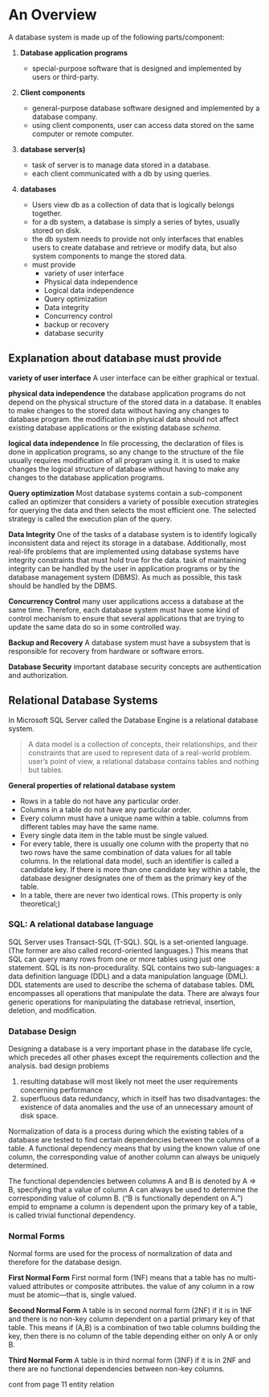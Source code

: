 # An Overview

A database system is made up of the following parts/component:

1. **Database application programs**

    - special-purpose software that is designed and implemented by users or third-party.

2. **Client components**

    - general-purpose database software designed and implemented by a database company.
    - using client components, user can access data stored on the same computer or remote computer.

3. **database server(s)**

    - task of server is to manage data stored in a database.
    - each client communicated with a db by using queries.

4. **databases**

    - Users view db as a collection of data that is logically belongs together.
    - for a db system, a database is simply a series of bytes, usually stored on disk.
    - the db system needs to provide not only interfaces that enables users to create database and retrieve or modify data, but also system components to mange the stored data.
    - must provide
        - variety of user interface
        - Physical data independence
        - Logical data independence
        - Query optimization
        - Data integrity
        - Concurrency control
        - backup or recovery
        - database security

## Explanation about database must provide

**variety of user interface**
A user interface can be either graphical or textual.

**physical data independence**
the database application programs do not depend on the physical structure of the stored data in a database. It enables to make changes to the stored data without having any changes to database program. the modification in physical data should not affect existing database applications or the existing database *schema*.

**logical data independence**
In file processing, the declaration of files is done in application programs, so any change to the structure of the file usually requires modification of all program using it. it is used to make changes the logical structure of database without having to  make any changes to the database application programs.

**Query optimization**
Most database systems contain a sub-component called an optimizer that considers a variety of possible execution strategies for querying the data and then selects the most efficient one. The selected strategy is called the execution plan of the query.

**Data Integrity**
One of the tasks of a database system is to identify logically inconsistent data and reject its storage in a database. Additionally, most real-life problems that are implemented using database systems have integrity constraints that must hold true for the data. task of maintaining integrity can be handled by the user in application programs or by the database management system (DBMS). As much as possible, this task should be handled by the DBMS.

**Concurrency Control**
many user applications access a database at the same time. Therefore, each database system must have some kind of control mechanism to ensure that several applications that are trying to update the same data do so in some controlled way.

**Backup and Recovery**
A database system must have a subsystem that is responsible for recovery from hardware or software errors.

**Database Security**
important database security concepts are authentication and authorization.

## Relational Database Systems

In Microsoft SQL Server called the Database Engine is a relational database system.
> A data model is a collection of concepts, their relationships, and their constraints that are used to represent data of a real-world problem.
user’s point of view, a relational database contains tables and nothing but tables.

**General properties of relational database system**

- Rows in a table do not have any particular order.
- Columns in a table do not have any particular order.
- Every column must have a unique name within a table. columns from different tables may have the same name.
- Every single data item in the table must be single valued.
- For every table, there is usually one column with the property that no two rows have the same combination of data values for all table columns. In the relational data model, such an identifier is called a candidate key. If there is more than one candidate key within a table, the database designer designates one of them as the primary key of the table.
- In a table, there are never two identical rows. (This property is only theoretical;)

### SQL: A relational database language

SQL Server uses Transact-SQL (T-SQL). SQL is a set-oriented language. (The former are also called record-oriented languages.) This means that SQL can query many rows from one or more tables using just one statement.  SQL is its non-procedurality.
SQL contains two sub-languages: a data definition language (DDL) and a data manipulation language (DML). DDL statements are used to describe the schema of database tables.  DML encompasses all operations that manipulate the data.
There are always four generic operations for manipulating the database retrieval, insertion, deletion, and modification.

### Database Design

Designing a database is a very important phase in the database life cycle, which precedes all other phases except the requirements collection and the analysis.
bad design problems

1. resulting database will most likely not meet the user requirements concerning performance
2. superfluous data redundancy, which in itself has two disadvantages: the existence of data anomalies and the use of an unnecessary amount of disk space.

Normalization of data is a process during which the existing tables of a database are tested to find certain dependencies between the columns of a table.  A functional dependency means that by using the known value of  one column, the corresponding value of another column can always be uniquely determined.

The functional dependencies between columns A and B
is denoted by A ⇒ B, specifying that a value of column A can always be used to determine the corresponding value of column B. (“B is functionally dependent on A.”) empid to empname
a column is dependent upon the primary key of a table, is called trivial functional dependency.

### Normal Forms

Normal forms are used for the process of normalization of data and therefore for the database design.

**First Normal Form**
First normal form (1NF) means that a table has no multi-valued attributes or composite attributes.  the value of any column in a row must be atomic—that is, single valued.

**Second Normal Form**
A table is in second normal form (2NF) if it is in 1NF and there is no non-key column dependent on a partial primary key of that table. This means if (A,B) is a combination of two table columns building the key, then there is no column of the table depending either on only A or only B.

**Third Normal Form**
A table is in third normal form (3NF) if it is in 2NF and there are no functional dependencies between non-key columns.

cont from page 11 entity relation

